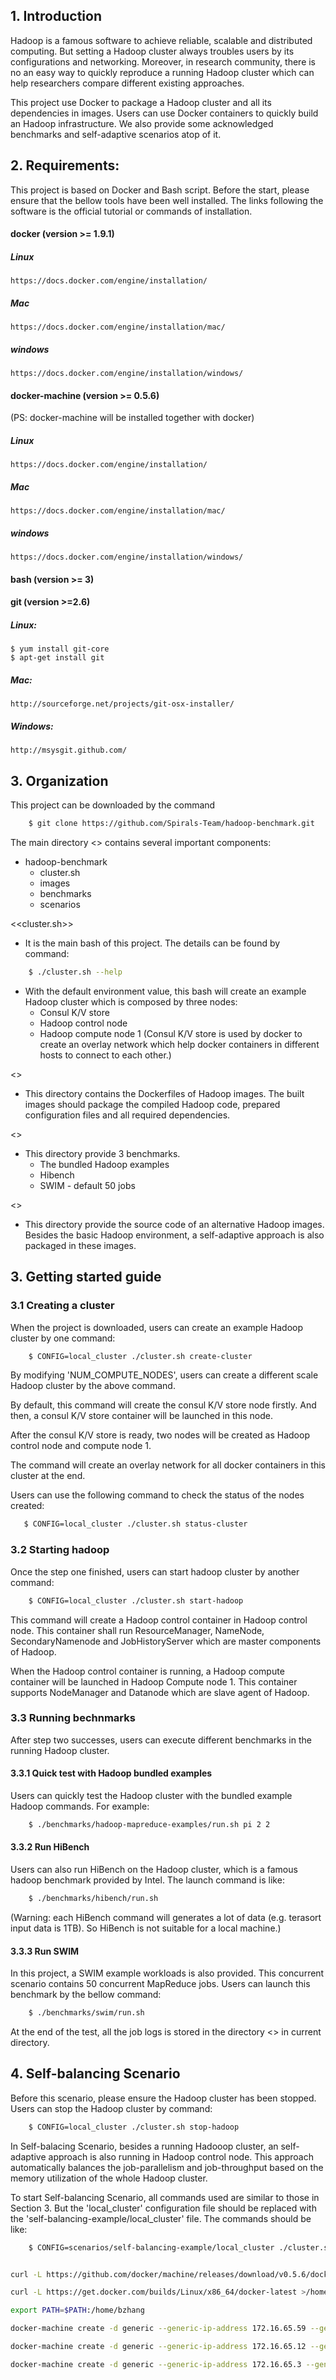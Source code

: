 ## 1. Introduction

Hadoop is a famous software to achieve reliable, scalable and distributed computing.
But setting a Hadoop cluster always troubles users by its configurations and networking.
Moreover, in research community, there is no an easy way to quickly reproduce a running Hadoop cluster which can help researchers compare different existing approaches.

This project use Docker to package a Hadoop cluster and all its dependencies in images.
Users can use Docker containers to quickly build an Hadoop infrastructure.
We also provide some acknowledged benchmarks and self-adaptive scenarios atop of it.


## 2. Requirements: 

This project is based on Docker and Bash script.
Before the start, please ensure that the bellow tools have been well installed.
The links following the software is the official tutorial or commands of installation.

#### docker (version >= 1.9.1)
##### Linux
    https://docs.docker.com/engine/installation/
##### Mac
    https://docs.docker.com/engine/installation/mac/
##### windows
    https://docs.docker.com/engine/installation/windows/
    
#### docker-machine (version >= 0.5.6)
(PS: docker-machine will be installed together with docker)
##### Linux
    https://docs.docker.com/engine/installation/
##### Mac 
    https://docs.docker.com/engine/installation/mac/
##### windows 
    https://docs.docker.com/engine/installation/windows/

#### bash (version >= 3)
    
#### git (version >=2.6)
#####    Linux: 
    $ yum install git-core
    $ apt-get install git
#####    Mac:
    http://sourceforge.net/projects/git-osx-installer/
#####    Windows:
    http://msysgit.github.com/

## 3. Organization

This project can be downloaded by the command

```sh
	$ git clone https://github.com/Spirals-Team/hadoop-benchmark.git
```

The main directory <<hadoop-benchmark>> contains several important components:
 - hadoop-benchmark
 	- cluster.sh
 	- images
	- benchmarks
	- scenarios

<<cluster.sh>>
 - It is the main bash of this project. The details can be found by command: 
 ```sh
	 $ ./cluster.sh --help
 ```
 - With the default environment value, this bash will create an example Hadoop cluster which is composed by three nodes:
 	- Consul K/V store
	- Hadoop control node
	- Hadoop compute node 1
	(Consul K/V store is used by docker to create an overlay network which help docker containers in different hosts to connect to each other.)
 
 <<images>>
  - This directory contains the Dockerfiles of Hadoop images. The built images should package the compiled Hadoop code, prepared configuration files and all required dependencies.
 
 <<benchmarks>>
  - This directory provide 3 benchmarks.
  	- The bundled Hadoop examples
	- Hibench
	- SWIM - default 50 jobs 
	
<<scenarios>>
 - This directory provide the source code of an alternative Hadoop images. Besides the basic Hadoop environment, a self-adaptive approach is also packaged in these images.


## 3. Getting started guide
### 3.1 Creating a cluster
When the project is downloaded, users can create an example Hadoop cluster by one command:
 ```sh
	 $ CONFIG=local_cluster ./cluster.sh create-cluster
 ```
 By modifying 'NUM_COMPUTE_NODES', users can create a different scale Hadoop cluster by the above command.
 
 By default, this command will create the consul K/V store node firstly.
 And then, a consul K/V store container will be launched in this node.
 
 After the consul K/V store is ready, two nodes will be created as Hadoop control node and compute node 1.
 
 The command will create an overlay network for all docker containers in this cluster at the end.
 
 Users can use the following command to check the status of the nodes created:
  ```sh
	 $ CONFIG=local_cluster ./cluster.sh status-cluster
 ```

### 3.2 Starting hadoop 
Once the step one finished, users can start hadoop cluster by another command:
 ```sh
	 $ CONFIG=local_cluster ./cluster.sh start-hadoop
 ```
 
 This command will create a Hadoop control container in Hadoop control node.
 This container shall run ResourceManager, NameNode, SecondaryNamenode and JobHistoryServer which are master components of Hadoop.
 
 When the Hadoop control container is running, a Hadoop compute container will be launched in Hadoop Compute node 1.
 This container supports NodeManager and Datanode which are slave agent of Hadoop.

### 3.3 Running bechnmarks
 After step two successes, users can execute different benchmarks in the running Hadoop cluster.
 
#### 3.3.1 Quick test with Hadoop bundled examples
Users can quickly test the Hadoop cluster with the bundled example Hadoop commands.
For example:
 ```sh
	 $ ./benchmarks/hadoop-mapreduce-examples/run.sh pi 2 2
 ```
 
 #### 3.3.2 Run HiBench
 Users can also run HiBench on the Hadoop cluster, which is a famous hadoop benchmark provided by Intel. The launch command is like:
 ```sh
	 $ ./benchmarks/hibench/run.sh
 ```
 (Warning: each HiBench command will generates a lot of data (e.g. terasort input data is 1TB). So HiBench  is not suitable for a local machine.)
 
 #### 3.3.3 Run SWIM
 In this project, a SWIM example workloads is also provided.
 This concurrent scenario contains 50 concurrent MapReduce jobs.
 Users can launch this benchmark by the bellow command:
 ```sh
	 $ ./benchmarks/swim/run.sh
 ```
 At the end of the test, all the job logs is stored in the directory <<workLogs>> in current directory.
 
 
 ## 4. Self-balancing Scenario
 Before this scenario, please ensure the Hadoop cluster has been stopped.
 Users can stop the Hadoop cluster by command:
 ```sh
	 $ CONFIG=local_cluster ./cluster.sh stop-hadoop
 ```
 
 In Self-balacing Scenario, besides a running Hadooop cluster, an self-adaptive approach is also running in Hadoop control node.
 This approach automatically balances the job-parallelism and job-throughput based on the memory utilization of the whole Hadoop cluster.
 
 To start Self-balancing Scenario, all commands used are similar to those in Section 3.
 But the 'local_cluster' configuration file should be replaced with the 'self-balancing-example/local_cluster' file.
 The commands should be like:
 ```sh
	 $ CONFIG=scenarios/self-balancing-example/local_cluster ./cluster.sh start-hadoop
 ```


















```sh

curl -L https://github.com/docker/machine/releases/download/v0.5.6/docker-machine_linux-amd64 >/home/bzhang/docker-machine &&     chmod +x /home/bzhang/docker-machine

curl -L https://get.docker.com/builds/Linux/x86_64/docker-latest >/home/bzhang/docker &&     chmod +x /home/bzhang/docker

export PATH=$PATH:/home/bzhang

docker-machine create -d generic --generic-ip-address 172.16.65.59 --generic-ssh-key /home/bzhang/.ssh/id_rsa --generic-ssh-user root --generic-ssh-port 22 local-hadoop-consul

docker-machine create -d generic --generic-ip-address 172.16.65.12 --generic-ssh-key /home/bzhang/.ssh/id_rsa --generic-ssh-user root --generic-ssh-port 22 g5k-hadoop-controller

docker-machine create -d generic --generic-ip-address 172.16.65.3 --generic-ssh-key /home/bzhang/.ssh/id_rsa --generic-ssh-user root --generic-ssh-port 22 g5k-hadoop-compute-1

```